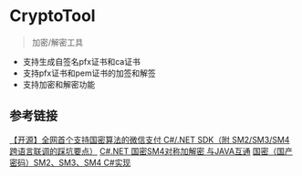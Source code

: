 # CryptoTool
> 加密/解密工具

+ 支持生成自签名pfx证书和ca证书
+ 支持pfx证书和pem证书的加签和解签
+ 支持加密和解密功能

## 参考链接

[【开源】全网首个支持国密算法的微信支付 C#/.NET SDK（附 SM2/SM3/SM4 跨语言联调的踩坑要点）](https://developers.weixin.qq.com/community/develop/article/doc/000a60d64bcc48a17feeff8e95b813)
[C#.NET 国密SM4对称加解密 与JAVA互通](https://www.cnblogs.com/runliuv/p/17593661.html)
[国密（国产密码）SM2、SM3、SM4 C#实现 ](https://www.cnblogs.com/guanshan/p/guan2022-5-5_002.html)
